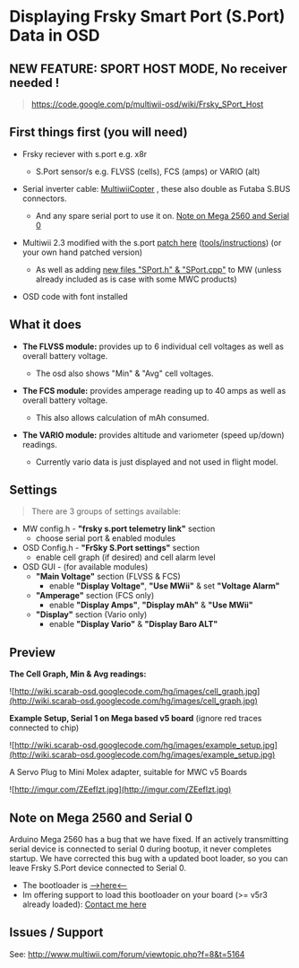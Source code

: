 # Displaying Frsky Smart Port (S.Port) Data in OSD #


## NEW FEATURE: SPORT HOST MODE, No receiver needed ! ##
> https://code.google.com/p/multiwii-osd/wiki/Frsky_SPort_Host

## First things first (you will need) ##

  * Frsky reciever with s.port e.g. x8r
    * S.Port sensor/s e.g. FLVSS (cells), FCS (amps) or VARIO (alt)

  * Serial inverter cable: [MultiwiiCopter](http://www.multiwiicopter.com/products/sbus-inverter-cable-for-paris-v5) , these also double as Futaba S.BUS connectors.
    * And any spare serial port to use it on. [Note on Mega 2560 and Serial 0](#Note_on_Mega_2560_and_Serial_0.md)

  * Multiwii 2.3 modified with the s.port [patch here](http://code.google.com/p/multiwii-osd/source/browse/#hg%2FMWC_Patches%2Ffrsky_sport) ([tools/instructions](http://code.google.com/p/multiwii-osd/source/browse/#hg%2FMWC_Patches)) (or your own hand patched version)
    * As well as adding [new files "SPort.h" & "SPort.cpp"](http://code.google.com/p/multiwii-osd/source/browse/#hg%2FMWC_Patches%2Ffrsky_sport) to MW (unless already included as is case with some MWC products)

  * OSD code with font installed

## What it does ##

  * **The FLVSS module:** provides up to 6 individual cell voltages as well as overall battery voltage.
    * The osd also shows "Min" & "Avg" cell voltages.

  * **The FCS module:** provides amperage reading up to 40 amps as well as overall battery voltage.
    * This also allows calculation of mAh consumed.

  * **The VARIO module:** provides altitude and variometer (speed up/down) readings.
    * Currently vario data is just displayed and not used in flight model.

## Settings ##
> There are 3 groups of settings available:
  * MW config.h - **"frsky s.port telemetry link"** section
    * choose serial port & enabled modules
  * OSD Config.h - **"FrSky S.Port settings"** section
    * enable cell graph (if desired) and cell alarm level
  * OSD GUI - (for available modules)
    * **"Main Voltage"** section (FLVSS & FCS)
      * enable **"Display Voltage"**, **"Use MWii"** & set **"Voltage Alarm"**
    * **"Amperage"** section (FCS only)
      * enable **"Display Amps"**, **"Display mAh"** & **"Use MWii"**
    * **"Display"** section (Vario only)
      * enable **"Display Vario"** & **"Display Baro ALT"**



## Preview ##
**The Cell Graph, Min & Avg readings:**

![http://wiki.scarab-osd.googlecode.com/hg/images/cell_graph.jpg](http://wiki.scarab-osd.googlecode.com/hg/images/cell_graph.jpg)

**Example Setup, Serial 1 on Mega based v5 board** (ignore red traces connected to chip)

![http://wiki.scarab-osd.googlecode.com/hg/images/example_setup.jpg](http://wiki.scarab-osd.googlecode.com/hg/images/example_setup.jpg)

A Servo Plug to Mini Molex adapter, suitable for MWC v5 Boards

![http://imgur.com/ZEefIzt.jpg](http://imgur.com/ZEefIzt.jpg)

## Note on Mega 2560 and Serial 0 ##

Arduino Mega 2560 has a bug that we have fixed. If an actively transmitting serial device is connected to serial 0 during bootup, it never completes startup. We have corrected this bug with a updated boot loader, so you can leave Frsky S.Port device connected to Serial 0.

  * The bootloader is [-->here<--](https://code.google.com/p/multiwii-osd/source/browse/#hg%2FMWC_Patches%2Ffrsky_sport)
  * Im offering support to load this bootloader on your board (>= v5r3 already loaded): [Contact me here](http://www.multiwii.com/forum/viewtopic.php?f=8&t=5164)

## Issues / Support ##
See: http://www.multiwii.com/forum/viewtopic.php?f=8&t=5164